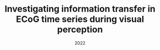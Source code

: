---
title: "Investigating information transfer in ECoG time series during visual perception"
collection: publications
category: Thesis
permalink: /publication/2022_phd_thesis
excerpt: 'I investigate directed functional connectivity in human electrocorticographic (ECoG) data during visual perception motivated by predictions from predictive coding.'
date: 2022
venue: 'University of Sussex'
paperurl: 'https://sussex.figshare.com/articles/thesis/Investigating_information_transfer_in_ECoG_time_series_during_visual_perception_Parametric_multivariate_Granger_causality_estimation_methods_and_applications_to_a_hierarchy_of_visually_responsive_ECoG_channels_in_humans_viewing_pictures/24347092?file=42759271'
---